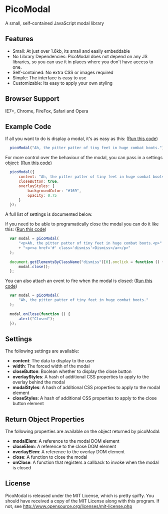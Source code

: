 PicoModal
=========

A small, self-contained JavaScript modal library

Features
--------

* Small: At just over 1.6kb, its small and easily embeddable
* No Library Dependencies: PicoModal does not depend on any JS libraries,
  so you can use it in places where you don't have access to one.
* Self-contained: No extra CSS or images required
* Simple: The interface is easy to use
* Customizable: Its easy to apply your own styling

Browser Support
---------------

IE7+, Chrome, FireFox, Safari and Opera

Example Code
------------

If all you want to do is display a modal, it's as easy as
this: ([Run this code](http://jsfiddle.net/w6Dgs))

```javascript
  picoModal("Ah, the pitter patter of tiny feet in huge combat boots.");
```

For more control over the behaviour of the modal, you can pass in a
settings object: ([Run this code](http://jsfiddle.net/KKNj3))

```javascript
  picoModal({
      content: "Ah, the pitter patter of tiny feet in huge combat boots.",
      closeButton: true,
      overlayStyles: {
          backgroundColor: "#169",
          opacity: 0.75
      }
  });
```

A full list of settings is documented below.

If you need to be able to programatically close the modal you can do it like
this: ([Run this code](http://jsfiddle.net/xygWq))

```javascript
  var modal = picoModal(
      "<p>Ah, the pitter patter of tiny feet in huge combat boots.<p>"
      + "<p><a href='#' class='dismiss'>Dismiss</a></p>"
  );
  
  document.getElementsByClassName("dismiss")[0].onclick = function () {
      modal.close();
  };
```

You can also attach an event to fire when the modal is closed:
([Run this code](http://jsfiddle.net/eW6CQ))

```javascript
  var modal = picoModal(
      "Ah, the pitter patter of tiny feet in huge combat boots."
  );
  
  modal.onClose(function () {
      alert("Closed");
  });
```

Settings
--------

The following settings are available:

* __content__: The data to display to the user
* __width__: The forced width of the modal
* __closeButton__: Boolean whether to display the close button
* __overlayStyles__: A hash of additional CSS properties to apply to the
  overlay behind the modal
* __modalStyles__: A hash of additional CSS properties to apply to the
  modal element
* __closeStyles__: A hash of additional CSS properties to apply to the
  close button element

Return Object Properties
------------------------

The following properties are available on the object returned by picoModal:

* __modalElem__: A reference to the modal DOM element
* __closeElem__: A reference to the close DOM element
* __overlayElem__: A reference to the overlay DOM element
* __close__: A function to close the modal
* __onClose__: A function that registers a callback to invoke when the
  modal is closed

License
-------

PicoModal is released under the MIT License, which is pretty spiffy. You should
have received a copy of the MIT License along with this program. If not, see
http://www.opensource.org/licenses/mit-license.php

